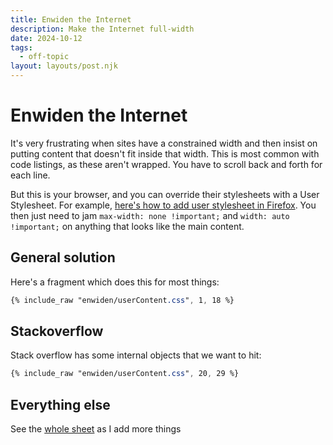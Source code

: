 ```yaml
---
title: Enwiden the Internet
description: Make the Internet full-width
date: 2024-10-12
tags:
  - off-topic
layout: layouts/post.njk
---
```


# Enwiden the Internet

It's very frustrating when sites have a constrained width and then insist on putting content that doesn't fit inside that width. This is most common with code listings, as these aren't wrapped. You have to scroll back and forth for each line.

But this is your browser, and you can override their stylesheets with a User Stylesheet. For example, [here's how to add user stylesheet in Firefox](https://davidwalsh.name/firefox-user-stylesheet). You then just need to jam `max-width: none !important;` and `width: auto !important;` on anything that looks like the main content.

## General solution

Here's a fragment which does this for most things:
```css
{% include_raw "enwiden/userContent.css", 1, 18 %}
```

## Stackoverflow

Stack overflow has some internal objects that we want to hit:
```css
{% include_raw "enwiden/userContent.css", 20, 29 %}
```

## Everything else

See the [whole sheet](https://raw.githubusercontent.com/lilatomic/lilatomic.ca/refs/heads/prod/_includes/resources/enwiden/userContent.css) as I add more things
